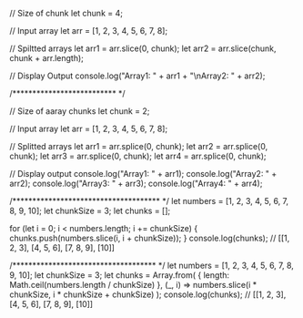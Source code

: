 // Size of chunk
let chunk = 4;

// Input array
let arr = [1, 2, 3, 4, 5, 6, 7, 8];

// Spiltted arrays
let arr1 = arr.slice(0, chunk);
let arr2 = arr.slice(chunk, chunk + arr.length);

// Display Output
console.log("Array1: " + arr1 + "\nArray2: " + arr2);

/************************** */

// Size of aaray chunks
let chunk = 2;

// Input array
let arr = [1, 2, 3, 4, 5, 6, 7, 8];

// Splitted arrays
let arr1 = arr.splice(0, chunk);
let arr2 = arr.splice(0, chunk);
let arr3 = arr.splice(0, chunk);
let arr4 = arr.splice(0, chunk);

// Display output
console.log("Array1: " + arr1);
console.log("Array2: " + arr2);
console.log("Array3: " + arr3);
console.log("Array4: " + arr4);

/************************************* */
let numbers = [1, 2, 3, 4, 5, 6, 7, 8, 9, 10];
let chunkSize = 3;
let chunks = [];

for (let i = 0; i < numbers.length; i += chunkSize) {
  chunks.push(numbers.slice(i, i + chunkSize));
}
console.log(chunks); // [[1, 2, 3], [4, 5, 6], [7, 8, 9], [10]]

/************************************ */
let numbers = [1, 2, 3, 4, 5, 6, 7, 8, 9, 10];
let chunkSize = 3;
let chunks = Array.from(
  { length: Math.ceil(numbers.length / chunkSize) },
  (_, i) => numbers.slice(i * chunkSize, i * chunkSize + chunkSize)
);
console.log(chunks); // [[1, 2, 3], [4, 5, 6], [7, 8, 9], [10]]
